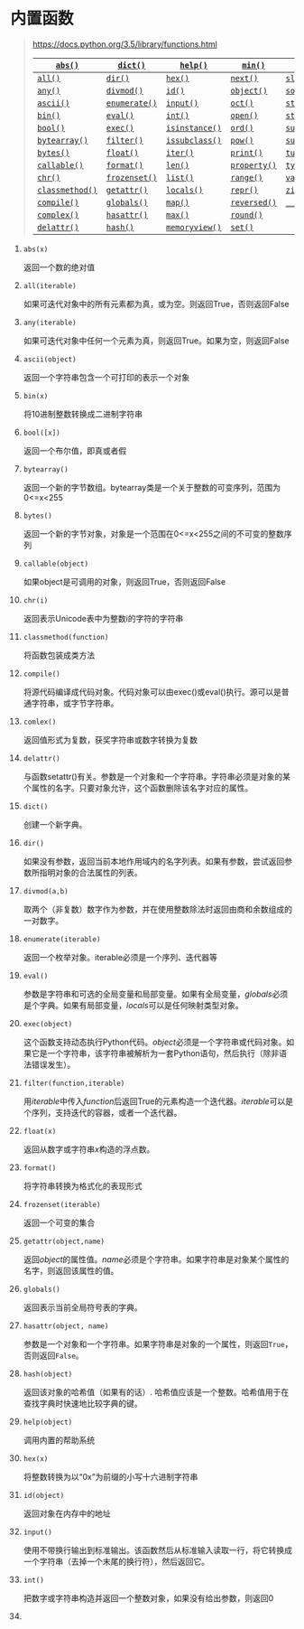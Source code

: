 # 内置函数

> https://docs.python.org/3.5/library/functions.html
>
> | [`abs()`](https://docs.python.org/3.5/library/functions.html#abs) | [`dict()`](https://docs.python.org/3.5/library/functions.html#func-dict) | [`help()`](https://docs.python.org/3.5/library/functions.html#help) | [`min()`](https://docs.python.org/3.5/library/functions.html#min) | [`setattr()`](https://docs.python.org/3.5/library/functions.html#setattr) |
> | ---------------------------------------- | ---------------------------------------- | ---------------------------------------- | ---------------------------------------- | ---------------------------------------- |
> | [`all()`](https://docs.python.org/3.5/library/functions.html#all) | [`dir()`](https://docs.python.org/3.5/library/functions.html#dir) | [`hex()`](https://docs.python.org/3.5/library/functions.html#hex) | [`next()`](https://docs.python.org/3.5/library/functions.html#next) | [`slice()`](https://docs.python.org/3.5/library/functions.html#slice) |
> | [`any()`](https://docs.python.org/3.5/library/functions.html#any) | [`divmod()`](https://docs.python.org/3.5/library/functions.html#divmod) | [`id()`](https://docs.python.org/3.5/library/functions.html#id) | [`object()`](https://docs.python.org/3.5/library/functions.html#object) | [`sorted()`](https://docs.python.org/3.5/library/functions.html#sorted) |
> | [`ascii()`](https://docs.python.org/3.5/library/functions.html#ascii) | [`enumerate()`](https://docs.python.org/3.5/library/functions.html#enumerate) | [`input()`](https://docs.python.org/3.5/library/functions.html#input) | [`oct()`](https://docs.python.org/3.5/library/functions.html#oct) | [`staticmethod()`](https://docs.python.org/3.5/library/functions.html#staticmethod) |
> | [`bin()`](https://docs.python.org/3.5/library/functions.html#bin) | [`eval()`](https://docs.python.org/3.5/library/functions.html#eval) | [`int()`](https://docs.python.org/3.5/library/functions.html#int) | [`open()`](https://docs.python.org/3.5/library/functions.html#open) | [`str()`](https://docs.python.org/3.5/library/functions.html#func-str) |
> | [`bool()`](https://docs.python.org/3.5/library/functions.html#bool) | [`exec()`](https://docs.python.org/3.5/library/functions.html#exec) | [`isinstance()`](https://docs.python.org/3.5/library/functions.html#isinstance) | [`ord()`](https://docs.python.org/3.5/library/functions.html#ord) | [`sum()`](https://docs.python.org/3.5/library/functions.html#sum) |
> | [`bytearray()`](https://docs.python.org/3.5/library/functions.html#bytearray) | [`filter()`](https://docs.python.org/3.5/library/functions.html#filter) | [`issubclass()`](https://docs.python.org/3.5/library/functions.html#issubclass) | [`pow()`](https://docs.python.org/3.5/library/functions.html#pow) | [`super()`](https://docs.python.org/3.5/library/functions.html#super) |
> | [`bytes()`](https://docs.python.org/3.5/library/functions.html#bytes) | [`float()`](https://docs.python.org/3.5/library/functions.html#float) | [`iter()`](https://docs.python.org/3.5/library/functions.html#iter) | [`print()`](https://docs.python.org/3.5/library/functions.html#print) | [`tuple()`](https://docs.python.org/3.5/library/functions.html#func-tuple) |
> | [`callable()`](https://docs.python.org/3.5/library/functions.html#callable) | [`format()`](https://docs.python.org/3.5/library/functions.html#format) | [`len()`](https://docs.python.org/3.5/library/functions.html#len) | [`property()`](https://docs.python.org/3.5/library/functions.html#property) | [`type()`](https://docs.python.org/3.5/library/functions.html#type) |
> | [`chr()`](https://docs.python.org/3.5/library/functions.html#chr) | [`frozenset()`](https://docs.python.org/3.5/library/functions.html#func-frozenset) | [`list()`](https://docs.python.org/3.5/library/functions.html#func-list) | [`range()`](https://docs.python.org/3.5/library/functions.html#func-range) | [`vars()`](https://docs.python.org/3.5/library/functions.html#vars) |
> | [`classmethod()`](https://docs.python.org/3.5/library/functions.html#classmethod) | [`getattr()`](https://docs.python.org/3.5/library/functions.html#getattr) | [`locals()`](https://docs.python.org/3.5/library/functions.html#locals) | [`repr()`](https://docs.python.org/3.5/library/functions.html#repr) | [`zip()`](https://docs.python.org/3.5/library/functions.html#zip) |
> | [`compile()`](https://docs.python.org/3.5/library/functions.html#compile) | [`globals()`](https://docs.python.org/3.5/library/functions.html#globals) | [`map()`](https://docs.python.org/3.5/library/functions.html#map) | [`reversed()`](https://docs.python.org/3.5/library/functions.html#reversed) | [`__import__()`](https://docs.python.org/3.5/library/functions.html#__import__) |
> | [`complex()`](https://docs.python.org/3.5/library/functions.html#complex) | [`hasattr()`](https://docs.python.org/3.5/library/functions.html#hasattr) | [`max()`](https://docs.python.org/3.5/library/functions.html#max) | [`round()`](https://docs.python.org/3.5/library/functions.html#round) |                                          |
> | [`delattr()`](https://docs.python.org/3.5/library/functions.html#delattr) | [`hash()`](https://docs.python.org/3.5/library/functions.html#hash) | [`memoryview()`](https://docs.python.org/3.5/library/functions.html#func-memoryview) | [`set()`](https://docs.python.org/3.5/library/functions.html#func-set) |                                          |



1. `abs(x)`

   返回一个数的绝对值

2. `all(iterable)`

   如果可迭代对象中的所有元素都为真，或为空。则返回True，否则返回False

3. `any(iterable)`

   如果可迭代对象中任何一个元素为真，则返回True。如果为空，则返回False

4. `ascii(object)`

   返回一个字符串包含一个可打印的表示一个对象

5. `bin(x)`

   将10进制整数转换成二进制字符串

6. `bool([x])`

   返回一个布尔值，即真或者假

7. `bytearray()`

   返回一个新的字节数组。bytearray类是一个关于整数的可变序列，范围为0<=x<255

8. `bytes()`

   返回一个新的字节对象，对象是一个范围在0<=x<255之间的不可变的整数序列

9. `callable(object)`

   如果object是可调用的对象，则返回True，否则返回False

10. `chr(i)`

    返回表示Unicode表中为整数i的字符的字符串

11. `classmethod(function)`

    将函数包装成类方法

12. `compile()`

    将源代码编译成代码对象。代码对象可以由exec()或eval()执行。源可以是普通字符串，或字节字符串。

13. `comlex()`

    返回值形式为复数，获奖字符串或数字转换为复数

14. `delattr()`

    与函数setattr()有关。参数是一个对象和一个字符串。字符串必须是对象的某个属性的名字。只要对象允许，这个函数删除该名字对应的属性。

15. `dict()`

    创建一个新字典。

16. `dir()`

    如果没有参数，返回当前本地作用域内的名字列表。如果有参数，尝试返回参数所指明对象的合法属性的列表。

17. `divmod(a,b)`

    取两个（非复数）数字作为参数，并在使用整数除法时返回由商和余数组成的一对数字。

18. `enumerate(iterable)`

    返回一个枚举对象。iterable必须是一个序列、迭代器等

19. `eval()`

    参数是字符串和可选的全局变量和局部变量。如果有全局变量，*globals*必须是个字典。如果有局部变量，*locals*可以是任何映射类型对象。

20. `exec(object)`

    这个函数支持动态执行Python代码。*object*必须是一个字符串或代码对象。如果它是一个字符串，该字符串被解析为一套Python语句，然后执行（除非语法错误发生）。

21. `filter(function,iterable)`

    用*iterable*中传入*function*后返回True的元素构造一个迭代器。*iterable*可以是个序列，支持迭代的容器，或者一个迭代器。

22. `float(x)`

    返回从数字或字符串*x*构造的浮点数。

23. `format()`

    将字符串转换为格式化的表现形式

24. `frozenset(iterable)`

    返回一个可变的集合

25. `getattr(object,name)`

    返回*object*的属性值。*name*必须是个字符串。如果字符串是对象某个属性的名字，则返回该属性的值。

26. `globals()`

    返回表示当前全局符号表的字典。

27. `hasattr(object, name)`

    参数是一个对象和一个字符串。如果字符串是对象的一个属性，则返回`True`，否则返回`False`。

28. `hash(object)`

    返回该对象的哈希值（如果有的话）. 哈希值应该是一个整数。哈希值用于在查找字典时快速地比较字典的键。

29. `help(object)`

    调用内置的帮助系统

30. `hex(x)`

    将整数转换为以“0x”为前缀的小写十六进制字符串

31. `id(object)`

    返回对象在内存中的地址

32. `input()`

    使用不带换行输出到标准输出。该函数然后从标准输入读取一行，将它转换成一个字符串（去掉一个末尾的换行符），然后返回它。

33. `int()`

    把数字或字符串构造并返回一个整数对象，如果没有给出参数，则返回0

34. ​































